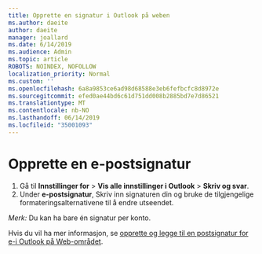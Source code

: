 ```yaml
---
title: Opprette en signatur i Outlook på weben
ms.author: daeite
author: daeite
manager: joallard
ms.date: 6/14/2019
ms.audience: Admin
ms.topic: article
ROBOTS: NOINDEX, NOFOLLOW
localization_priority: Normal
ms.custom: ''
ms.openlocfilehash: 6a8a9853ce6ad98d68588e3eb6fefbcfc8d8972e
ms.sourcegitcommit: efed0ae44bd6c61d751dd008b2885bd7e7d86521
ms.translationtype: MT
ms.contentlocale: nb-NO
ms.lasthandoff: 06/14/2019
ms.locfileid: "35001093"
---
```

# <a name="create-an-email-signature"></a>Opprette en e-postsignatur

1. Gå til **Innstillinger for** > **Vis alle innstillinger i Outlook** > **Skriv og svar**.
1. Under **e-postsignatur**, Skriv inn signaturen din og bruke de tilgjengelige formateringsalternativene til å endre utseendet.

*Merk:* Du kan ha bare én signatur per konto.

Hvis du vil ha mer informasjon, se [opprette og legge til en postsignatur for e-i Outlook på Web-området](https://support.office.com/article/5ff9dcfd-d3f1-447b-b2e9-39f91b074ea3).
